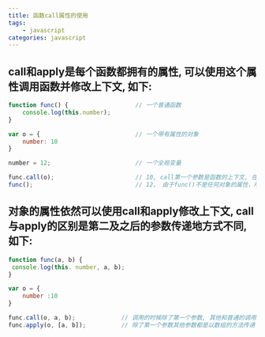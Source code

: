 ```yaml
---
title: 函数call属性的使用
tags: 
    - javascript
categories: javascript
---
```


## call和apply是每个函数都拥有的属性, 可以使用这个属性调用函数并修改上下文, 如下:
<!-- more -->

```javascript
function func() {					// 一个普通函数
	console.log(this.number);
}

var o = {							// 一个带有属性的对象
	number: 10
}

number = 12;						// 一个全局变量

func.call(o);						// 10, call第一个参数是函数的上下文, 在这里是o, 其他参数都是函数调用的实参
func();								// 12， 由于func()不是任何对象的属性，所以this作为全局对象
```

## 对象的属性依然可以使用call和apply修改上下文, call与apply的区别是第二及之后的参数传递地方式不同, 如下: 
```javascript
function func(a, b) {
 console.log(this. number, a, b);
}

var o = {
	number :10
}

func.call(o, a, b);				// 调用的时候除了第一个参数, 其他和普通的调用表达式都相同
func.apply(o, [a, b]);			// 除了第一个参数其他参数都是以数组的方法传递
```

